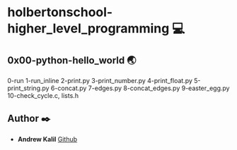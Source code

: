 # holbertonschool-higher_level_programming :computer:

## 0x00-python-hello_world :earth_asia:
0-run
1-run_inline
2-print.py
3-print_number.py
4-print_float.py
5-print_string.py
6-concat.py
7-edges.py
8-concat_edges.py
9-easter_egg.py
10-check_cycle.c, lists.h


## Author :black_nib:
* **Andrew Kalil** [Github](https://github.com/AndrewKalil)
